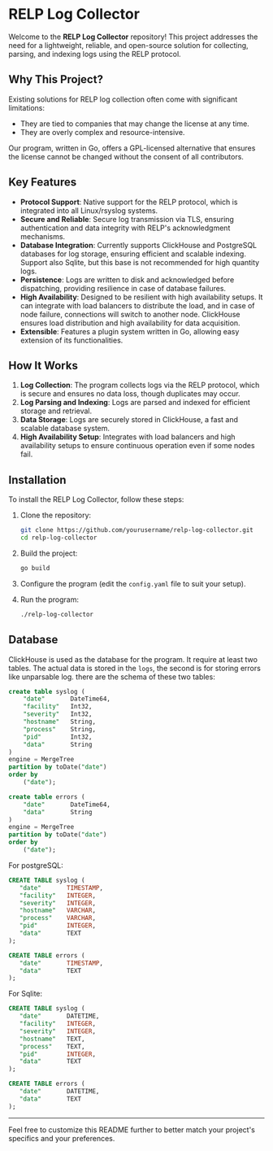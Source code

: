 # RELP Log Collector

Welcome to the **RELP Log Collector** repository! This project addresses the need for a lightweight, reliable, and open-source solution for collecting, parsing, and indexing logs using the RELP protocol.

## Why This Project?

Existing solutions for RELP log collection often come with significant limitations:
- They are tied to companies that may change the license at any time.
- They are overly complex and resource-intensive.

Our program, written in Go, offers a GPL-licensed alternative that ensures the license cannot be changed without the consent of all contributors.

## Key Features

- **Protocol Support**: Native support for the RELP protocol, which is integrated into all Linux/rsyslog systems.
- **Secure and Reliable**: Secure log transmission via TLS, ensuring authentication and data integrity with RELP's acknowledgment mechanisms.
- **Database Integration**: Currently supports ClickHouse and PostgreSQL databases for log storage, ensuring efficient and scalable indexing. Support also Sqlite, but this base is not recommended for high quantity logs.
- **Persistence**: Logs are written to disk and acknowledged before dispatching, providing resilience in case of database failures.
- **High Availability**: Designed to be resilient with high availability setups. It can integrate with load balancers to distribute the load, and in case of node failure, connections will switch to another node. ClickHouse ensures load distribution and high availability for data acquisition.
- **Extensible**: Features a plugin system written in Go, allowing easy extension of its functionalities.

## How It Works

1. **Log Collection**: The program collects logs via the RELP protocol, which is secure and ensures no data loss, though duplicates may occur.
2. **Log Parsing and Indexing**: Logs are parsed and indexed for efficient storage and retrieval.
3. **Data Storage**: Logs are securely stored in ClickHouse, a fast and scalable database system.
4. **High Availability Setup**: Integrates with load balancers and high availability setups to ensure continuous operation even if some nodes fail.

## Installation

To install the RELP Log Collector, follow these steps:

1. Clone the repository:
    ```sh
    git clone https://github.com/yourusername/relp-log-collector.git
    cd relp-log-collector
    ```
2. Build the project:
    ```sh
    go build
    ```
3. Configure the program (edit the `config.yaml` file to suit your setup).

4. Run the program:
    ```sh
    ./relp-log-collector
    ```

## Database

ClickHouse is used as the database for the program. It require at least two tables. The actual data is stored in the `logs`, the second is for storing errors like unparsable log. there are the schema of these two tables:

```sql
create table syslog (
	"date"       DateTime64,
	"facility"   Int32,
	"severity"   Int32,
	"hostname"   String,
	"process"    String,
	"pid"        Int32,
	"data"       String
)
engine = MergeTree
partition by toDate("date")
order by
	("date");

create table errors (
	"date"       DateTime64,
	"data"       String
)
engine = MergeTree
partition by toDate("date")
order by
	("date");
```

For postgreSQL:

```sql
CREATE TABLE syslog (
   "date"       TIMESTAMP,
   "facility"   INTEGER,
   "severity"   INTEGER,
   "hostname"   VARCHAR,
   "process"    VARCHAR,
   "pid"        INTEGER,
   "data"       TEXT
);

CREATE TABLE errors (
   "date"       TIMESTAMP,
   "data"       TEXT
);
```

For Sqlite:

```sql
CREATE TABLE syslog (
   "date"       DATETIME,
   "facility"   INTEGER,
   "severity"   INTEGER,
   "hostname"   TEXT,
   "process"    TEXT,
   "pid"        INTEGER,
   "data"       TEXT
);

CREATE TABLE errors (
   "date"       DATETIME,
   "data"       TEXT
);

```

---

Feel free to customize this README further to better match your project's specifics and your preferences.
